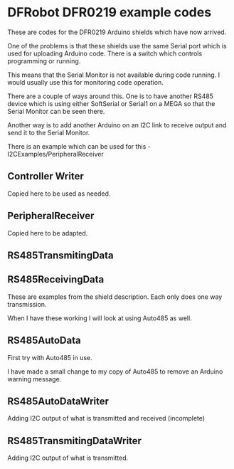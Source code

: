 # DFRobot DFR0219 example codes

These are codes for the DFR0219 Arduino shields which have now arrived.

One of the problems is that these shields use the same Serial port which is used for uploading Arduino code. There is a switch which controls programming or running.

This means that the Serial Monitor is not available during code running. I would usually use this for monitoring code operation.

There are a couple of ways around this. One is to have another RS485 device which is using either SoftSerial or Serial1 on a MEGA so that the Serial Monitor can be seen there.

Another way is to add another Arduino on an I2C link to receive output and send it to the Serial Monitor.

There is an example which can be used for this - I2CExamples/PeripheralReceiver

## Controller Writer

Copied here to be used as needed.

## PeripheralReceiver

Copied here to be adapted.

## RS485TransmitingData

## RS485ReceivingData

These are examples from the shield description. Each only does one way transmission.

When I have these working I will look at using Auto485 as well.

## RS485AutoData

First try with Auto485 in use.

I have made a small change to my copy of Auto485 to remove an Arduino warning message.

## RS485AutoDataWriter

Adding I2C output of what is transmitted and received (incomplete)

## RS485TransmitingDataWriter

Adding I2C output of what is transmitted.

